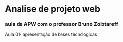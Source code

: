 # Analise de projeto web
### aula de APW com o professor Bruno Zolotareff

Aula 01- apresentação de bases tecnologicas
